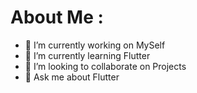 # About Me :

- 🔭 I’m currently working on MySelf
- 🌱 I’m currently learning Flutter
- 👯 I’m looking to collaborate on Projects
- 💬 Ask me about Flutter
